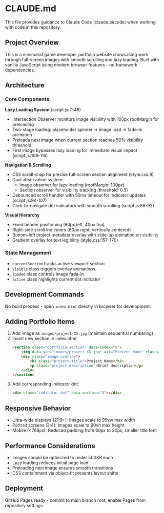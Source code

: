 # CLAUDE.md

This file provides guidance to Claude Code (claude.ai/code) when working with code in this repository.

## Project Overview

This is a minimalist game developer portfolio website showcasing work through full-screen images with smooth scrolling and lazy loading. Built with vanilla JavaScript using modern browser features - no framework dependencies.

## Architecture

### Core Components

**Lazy Loading System** (script.js:7-48)
- Intersection Observer monitors image visibility with 100px rootMargin for preloading
- Two-stage loading: placeholder spinner → image load → fade-in animation
- Preloads next image when current section reaches 50% visibility threshold
- First image bypasses lazy loading for immediate visual impact (script.js:109-116)

**Navigation & Scrolling**
- CSS scroll-snap for precise full-screen section alignment (style.css:9)
- Dual observation system:
  - Image observer for lazy loading (rootMargin: 100px)
  - Section observer for visibility tracking (threshold: 0.5)
- Debounced scroll handler with 50ms timeout for indicator updates (script.js:94-107)
- Click-to-navigate dot indicators with smooth scrolling (script.js:88-92)

**Visual Hierarchy**
- Fixed header positioning (60px left, 40px top)
- Right-side scroll indicators (60px right, vertically centered)
- Bottom-left project metadata overlay with slide-up animation on visibility
- Gradient overlay for text legibility (style.css:157-170)

### State Management
- `currentSection` tracks active viewport section
- `visible` class triggers overlay animations
- `loaded` class controls image fade-in
- `active` class highlights current dot indicator

## Development Commands

No build process - open `index.html` directly in browser for development.

## Adding Portfolio Items

1. Add image as `images/project-XX.jpg` (maintain sequential numbering)
2. Insert new section in index.html:
   ```html
   <section class="portfolio-section" data-index="X">
       <img data-src="images/project-XX.jpg" alt="Project Name" class="portfolio-image">
       <div class="image-overlay">
           <h2 class="project-title">Project Name</h2>
           <p class="project-description">Brief description</p>
       </div>
   </section>
   ```
3. Add corresponding indicator dot:
   ```html
   <div class="indicator-dot" data-section="X"></div>
   ```

## Responsive Behavior

- Ultra-wide displays (21:9+): Images scale to 95vw max width
- Portrait screens (3:4): Images scale to 90vh max height
- Mobile (<768px): Reduced padding from 60px to 30px, smaller title font

## Performance Considerations

- Images should be optimized to under 500KB each
- Lazy loading reduces initial page load
- Preloading next image ensures smooth transitions
- CSS containment via object-fit prevents layout shifts

## Deployment

GitHub Pages ready - commit to main branch root, enable Pages from repository settings.